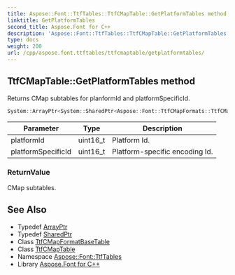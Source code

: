 ```yaml
---
title: Aspose::Font::TtfTables::TtfCMapTable::GetPlatformTables method
linktitle: GetPlatformTables
second_title: Aspose.Font for C++
description: 'Aspose::Font::TtfTables::TtfCMapTable::GetPlatformTables method. Returns CMap subtables for planformId and platformSpecificId in C++.'
type: docs
weight: 200
url: /cpp/aspose.font.ttftables/ttfcmaptable/getplatformtables/
---
```

## TtfCMapTable::GetPlatformTables method


Returns CMap subtables for planformId and platformSpecificId.

```cpp
System::ArrayPtr<System::SharedPtr<Aspose::Font::TtfCMapFormats::TtfCMapFormatBaseTable>> Aspose::Font::TtfTables::TtfCMapTable::GetPlatformTables(uint16_t platformId, uint16_t platformSpecificId)
```


| Parameter | Type | Description |
| --- | --- | --- |
| platformId | uint16_t | Platform Id. |
| platformSpecificId | uint16_t | Platform-specific encoding Id. |

### ReturnValue

CMap subtables.

## See Also

* Typedef [ArrayPtr](../../../system/arrayptr/)
* Typedef [SharedPtr](../../../system/sharedptr/)
* Class [TtfCMapFormatBaseTable](../../../aspose.font.ttfcmapformats/ttfcmapformatbasetable/)
* Class [TtfCMapTable](../)
* Namespace [Aspose::Font::TtfTables](../../)
* Library [Aspose.Font for C++](../../../)
